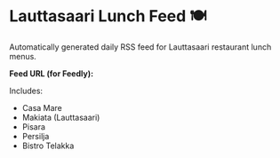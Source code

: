 # Lauttasaari Lunch Feed 🍽️

Automatically generated daily RSS feed for Lauttasaari restaurant lunch menus.

**Feed URL (for Feedly):**

Includes:
- Casa Mare  
- Makiata (Lauttasaari)  
- Pisara  
- Persilja  
- Bistro Telakka
